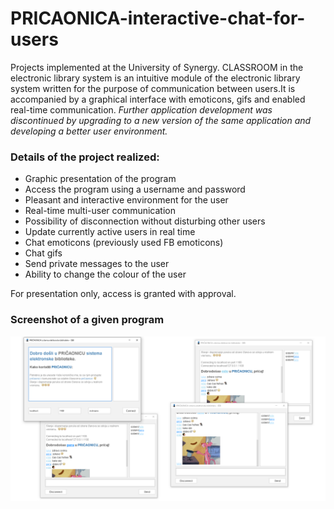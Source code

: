 # PRICAONICA-interactive-chat-for-users
Projects implemented at the University of Synergy. CLASSROOM in the electronic library system is an intuitive module of the electronic library system written for the purpose of communication between users.It is accompanied by a graphical interface with emoticons, gifs and enabled real-time communication.
*Further application development was discontinued by upgrading to a new version of the same application and developing a better user environment.*

### Details of the project realized:
* Graphic presentation of the program
* Access the program using a username and password
* Pleasant and interactive environment for the user
* Real-time multi-user communication
* Possibility of disconnection without disturbing other users
* Update currently active users in real time
* Chat emoticons (previously used FB emoticons)
* Chat gifs
* Send private messages to the user
* Ability to change the colour of the user

For presentation only, access is granted with approval.

### Screenshot of a given program
 ![Screenshot of a given program](https://github.com/stojanovicljubinko/PRICAONICA-interactive-chat-for-users/blob/main/photoprogram.png)
